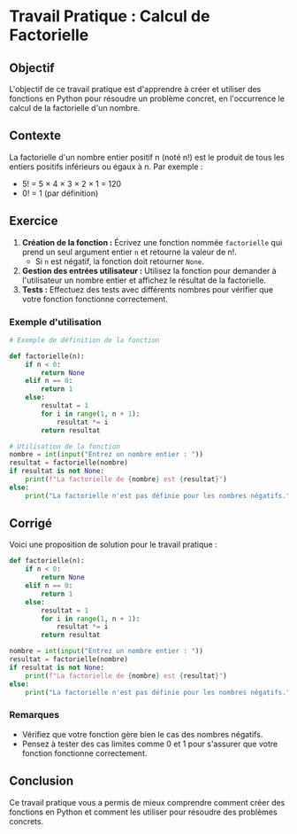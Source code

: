 # Travail Pratique : Calcul de Factorielle

## Objectif
L'objectif de ce travail pratique est d'apprendre à créer et utiliser des fonctions en Python pour résoudre un problème concret, en l'occurrence le calcul de la factorielle d'un nombre.

## Contexte
La factorielle d'un nombre entier positif n (noté n!) est le produit de tous les entiers positifs inférieurs ou égaux à n. Par exemple :
- 5! = 5 × 4 × 3 × 2 × 1 = 120
- 0! = 1 (par définition)

## Exercice
1. **Création de la fonction :** Écrivez une fonction nommée `factorielle` qui prend un seul argument entier `n` et retourne la valeur de n!.  
   - Si `n` est négatif, la fonction doit retourner `None`.
2. **Gestion des entrées utilisateur :** Utilisez la fonction pour demander à l'utilisateur un nombre entier et affichez le résultat de la factorielle.
3. **Tests :** Effectuez des tests avec différents nombres pour vérifier que votre fonction fonctionne correctement.

### Exemple d'utilisation
```python
# Exemple de définition de la fonction

def factorielle(n):
    if n < 0:
        return None
    elif n == 0:
        return 1
    else:
        resultat = 1
        for i in range(1, n + 1):
            resultat *= i
        return resultat

# Utilisation de la fonction
nombre = int(input("Entrez un nombre entier : "))
resultat = factorielle(nombre)
if resultat is not None:
    print(f"La factorielle de {nombre} est {resultat}")
else:
    print("La factorielle n'est pas définie pour les nombres négatifs.")
```

## Corrigé
Voici une proposition de solution pour le travail pratique :

```python
def factorielle(n):
    if n < 0:
        return None
    elif n == 0:
        return 1
    else:
        resultat = 1
        for i in range(1, n + 1):
            resultat *= i
        return resultat

nombre = int(input("Entrez un nombre entier : "))
resultat = factorielle(nombre)
if resultat is not None:
    print(f"La factorielle de {nombre} est {resultat}")
else:
    print("La factorielle n'est pas définie pour les nombres négatifs.")
```

### Remarques
- Vérifiez que votre fonction gère bien le cas des nombres négatifs.
- Pensez à tester des cas limites comme 0 et 1 pour s'assurer que votre fonction fonctionne correctement.

## Conclusion
Ce travail pratique vous a permis de mieux comprendre comment créer des fonctions en Python et comment les utiliser pour résoudre des problèmes concrets.